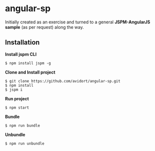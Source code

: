# angular-sp
Initially created as an exercise and turned to a general **JSPM-AngularJS sample** (as per request) along the way.

## Installation
**Install jspm CLI**
```
$ npm install jspm -g
```
**Clone and Install project**
```
$ git clone https://github.com/avidort/angular-sp.git
$ npm install
$ jspm i
```
**Run project**
```
$ npm start
```
**Bundle**
```
$ npm run bundle
```
**Unbundle**
```
$ npm run unbundle
```
